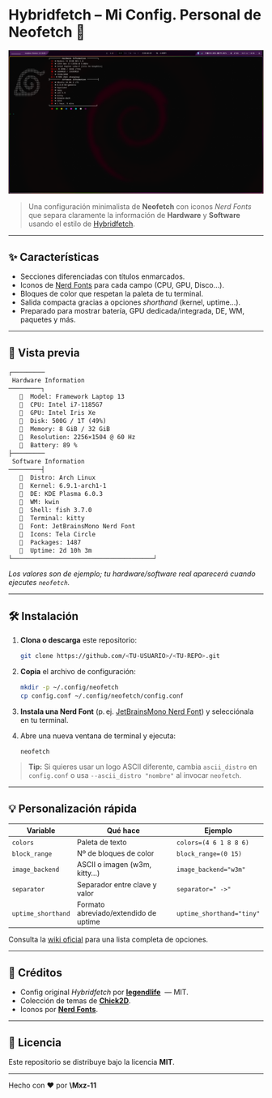 # Hybridfetch – Mi Config. Personal de **Neofetch** 🚀

![Captura de pantalla de Hybridfetch](assets/preview.png)

> Una configuración minimalista de **Neofetch** con iconos *Nerd Fonts* que separa claramente la información de **Hardware** y **Software** usando el estilo de [Hybridfetch](https://github.com/legendlife).

---

## ✨ Características

* Secciones diferenciadas con títulos enmarcados.
* Iconos de [Nerd Fonts](https://www.nerdfonts.com/) para cada campo (CPU, GPU, Disco…).
* Bloques de color que respetan la paleta de tu terminal.
* Salida compacta gracias a opciones *shorthand* (kernel, uptime…).
* Preparado para mostrar batería, GPU dedicada/integrada, DE, WM, paquetes y más.

---

## 📸 Vista previa

```text
┌─────────
 Hardware Information
─────────┐
   󰌢  Model: Framework Laptop 13
   󰍛  CPU: Intel i7‑1185G7
   󰘚  GPU: Intel Iris Xe
     Disk: 500G / 1T (49%)
     Memory: 8 GiB / 32 GiB
   󰍹  Resolution: 2256×1504 @ 60 Hz
   󱈑  Battery: 89 %
├─────────
 Software Information
─────────┤
     Distro: Arch Linux
     Kernel: 6.9.1‑arch1‑1
     DE: KDE Plasma 6.0.3
     WM: kwin
     Shell: fish 3.7.0
     Terminal: kitty
     Font: JetBrainsMono Nerd Font
   󰀻  Icons: Tela Circle
   󰊠  Packages: 1487
   󰊠  Uptime: 2d 10h 3m
└───────────────────────────────────────┘
```

*Los valores son de ejemplo; tu hardware/software real aparecerá cuando ejecutes `neofetch`.*

---

## 🛠️ Instalación

1. **Clona o descarga** este repositorio:

   ```bash
   git clone https://github.com/<TU‑USUARIO>/<TU‑REPO>.git
   ```
2. **Copia** el archivo de configuración:

   ```bash
   mkdir -p ~/.config/neofetch
   cp config.conf ~/.config/neofetch/config.conf
   ```
3. **Instala una Nerd Font** (p. ej. [JetBrainsMono Nerd Font](https://github.com/ryanoasis/nerd-fonts/releases)) y selecciónala en tu terminal.
4. Abre una nueva ventana de terminal y ejecuta:

   ```bash
   neofetch
   ```

> **Tip:** Si quieres usar un logo ASCII diferente, cambia `ascii_distro` en `config.conf` o usa `--ascii_distro "nombre"` al invocar `neofetch`.

---

## 💡 Personalización rápida

| Variable           | Qué hace                              | Ejemplo                   |
| ------------------ | ------------------------------------- | ------------------------- |
| `colors`           | Paleta de texto                       | `colors=(4 6 1 8 8 6)`    |
| `block_range`      | Nº de bloques de color                | `block_range=(0 15)`      |
| `image_backend`    | ASCII o imagen (w3m, kitty…)          | `image_backend="w3m"`     |
| `separator`        | Separador entre clave y valor         | `separator=" ->"`         |
| `uptime_shorthand` | Formato abreviado/extendido de uptime | `uptime_shorthand="tiny"` |

Consulta la [wiki oficial](https://github.com/dylanaraps/neofetch/wiki/Customizing-Info) para una lista completa de opciones.

---

## 🙏 Créditos

* Config original *Hybridfetch* por [**legendlife**](https://github.com/legendlife)  — MIT.
* Colección de temas de [**Chick2D**](https://github.com/Chick2D/neofetch-themes).
* Iconos por [**Nerd Fonts**](https://www.nerdfonts.com/).

---

## 📜 Licencia

Este repositorio se distribuye bajo la licencia **MIT**.

---

Hecho con ❤️ por **\Mxz-11**
